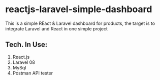 # reactjs-laravel-simple-dashboard
This is a simple REact & Laravel dashboard for products, the target is to integrate Laravel and React in one simple project

## Tech. In Use:
1. React.js
2. Laravel 08
3. MySql
4. Postman API tester
